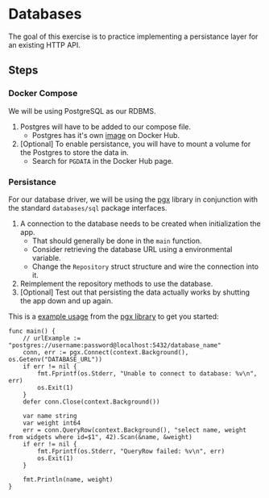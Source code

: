 # Databases

The goal of this exercise is to practice implementing a persistance layer for an existing HTTP API.

## Steps

### Docker Compose

We will be using PostgreSQL as our RDBMS.

1. Postgres will have to be added to our compose file.
    - Postgres has it's own [image](https://hub.docker.com/_/postgres) on Docker Hub.
2. [Optional] To enable persistance, you will have to mount a volume for the Postgres to store the data in.
    - Search for `PGDATA` in the Docker Hub page.

### Persistance

For our database driver, we will be using the [pgx](https://github.com/jackc/pgx) library in conjunction with the standard `databases/sql` package interfaces.

1. A connection to the database needs to be created when initialization the app.
    - That should generally be done in the `main` function.
    - Consider retrieving the database URL using a environmental variable.
    - Change the `Repository` struct structure and wire the connection into it.
2. Reimplement the repository methods to use the database.
3. [Optional] Test out that persisting the data actually works by shutting the app down and up again.

This is a [example usage](https://github.com/jackc/pgx?tab=readme-ov-file#example-usage) from the [pgx library](https://github.com/jackc/pgx) to get you started:

```
func main() {
	// urlExample := "postgres://username:password@localhost:5432/database_name"
	conn, err := pgx.Connect(context.Background(), os.Getenv("DATABASE_URL"))
	if err != nil {
		fmt.Fprintf(os.Stderr, "Unable to connect to database: %v\n", err)
		os.Exit(1)
	}
	defer conn.Close(context.Background())

	var name string
	var weight int64
	err = conn.QueryRow(context.Background(), "select name, weight from widgets where id=$1", 42).Scan(&name, &weight)
	if err != nil {
		fmt.Fprintf(os.Stderr, "QueryRow failed: %v\n", err)
		os.Exit(1)
	}

	fmt.Println(name, weight)
}
```
